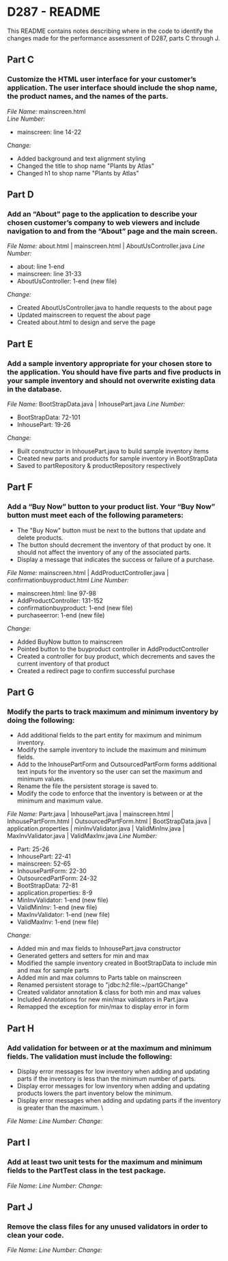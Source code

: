 # D287 - README
This README contains notes describing where in the code to identify the changes made for the performance assessment of D287, 
parts C through J.

## Part C
### Customize the HTML user interface for your customer’s application. The user interface should include the shop name, the product names, and the names of the parts.
*File Name:* mainscreen.html   
*Line Number:*
- mainscreen: line 14-22

*Change:*
- Added background and text alignment styling
- Changed the title to shop name "Plants by Atlas"
- Changed h1 to shop name "Plants by Atlas"  

## Part D
### Add an “About” page to the application to describe your chosen customer’s company to web viewers and include navigation to and from the “About” page and the main screen.
*File Name:* about.html | mainscreen.html | AboutUsController.java
*Line Number:*
- about: line 1-end
- mainscreen: line 31-33
- AboutUsController: 1-end (new file)  

*Change:*
- Created AboutUsController.java to handle requests to the about page
- Updated mainscreen to request the about page
- Created about.html to design and serve the page

## Part E
### Add a sample inventory appropriate for your chosen store to the application. You should have five parts and five products in your sample inventory and should not overwrite existing data in the database.
*File Name:* BootStrapData.java | InhousePart.java
*Line Number:* 
- BootStrapData: 72-101
- InhousePart: 19-26  

*Change:*
- Built constructor in InhousePart.java to build sample inventory items
- Created new parts and products for sample inventory in BootStrapData
- Saved to partRepository & productRepository respectively  

## Part F
### Add a “Buy Now” button to your product list. Your “Buy Now” button must meet each of the following parameters:
-  The "Buy Now" button must be next to the buttons that update and delete products.
-  The button should decrement the inventory of that product by one. It should not affect the inventory of any of the associated parts.
-  Display a message that indicates the success or failure of a purchase.

*File Name:* mainscreen.html | AddProductController.java | confirmationbuyproduct.html
*Line Number:*
- mainscreen.html: line 97-98
- AddProductController: 131-152
- confirmationbuyproduct: 1-end (new file)  
- purchaseerror: 1-end (new file)  

*Change:*
- Added BuyNow button to mainscreen
- Pointed button to the buyproduct controller in AddProductController
- Created a controller for buy product, which decrements and saves the current inventory of that product
- Created a redirect page to confirm successful purchase

## Part G
### Modify the parts to track maximum and minimum inventory by doing the following:
-  Add additional fields to the part entity for maximum and minimum inventory.
-  Modify the sample inventory to include the maximum and minimum fields.
-  Add to the InhousePartForm and OutsourcedPartForm forms additional text inputs for the inventory so the user can set the maximum and minimum values.
-  Rename the file the persistent storage is saved to.
-  Modify the code to enforce that the inventory is between or at the minimum and maximum value.

*File Name:* Partr.java | InhousePart.java | mainscreen.html | InhousePartForm.html | OutsourcedPartForm.html | BootStrapData.java | application.properties | minInvValidator.java | ValidMinInv.java | MaxInvValidator.java | ValidMaxInv.java
*Line Number:*
- Part: 25-26
- InhousePart: 22-41
- mainscreen: 52-65
- InhousePartForm: 22-30
- OutsourcedPartForm: 24-32
- BootStrapData: 72-81
- application.properties: 8-9  
- MinInvValidator: 1-end (new file)
- ValidMinInv: 1-end (new file)
- MaxInvValidator: 1-end (new file)
- ValidMaxInv: 1-end (new file)  

*Change:*
- Added min and max fields to InhousePart.java constructor
- Generated getters and setters for min and max
- Modified the sample inventory created in BootStrapData to include min and max for sample parts
- Added min and max columns to Parts table on mainscreen
- Renamed persistent storage to "jdbc:h2:file:~/partGChange"  
- Created validator annotation & class for both min and max values
- Included Annotations for new min/max validators in Part.java 
- Remapped the exception for min/max to display error in form  

## Part H
### Add validation for between or at the maximum and minimum fields. The validation must include the following:
-  Display error messages for low inventory when adding and updating parts if the inventory is less than the minimum number of parts.
-  Display error messages for low inventory when adding and updating products lowers the part inventory below the minimum.
-  Display error messages when adding and updating parts if the inventory is greater than the maximum. \

*File Name:* 
*Line Number:* 
*Change:* 

## Part I
### Add at least two unit tests for the maximum and minimum fields to the PartTest class in the test package.
*File Name:*
*Line Number:*
*Change:*

## Part J
### Remove the class files for any unused validators in order to clean your code.
*File Name:*
*Line Number:*
*Change:*
